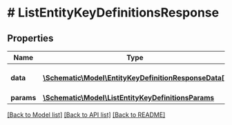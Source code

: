 # # ListEntityKeyDefinitionsResponse

## Properties

Name | Type | Description | Notes
------------ | ------------- | ------------- | -------------
**data** | [**\Schematic\Model\EntityKeyDefinitionResponseData[]**](EntityKeyDefinitionResponseData.md) | The returned resources |
**params** | [**\Schematic\Model\ListEntityKeyDefinitionsParams**](ListEntityKeyDefinitionsParams.md) |  |

[[Back to Model list]](../../README.md#models) [[Back to API list]](../../README.md#endpoints) [[Back to README]](../../README.md)
